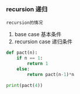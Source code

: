 ### recursion 递归

	recursion的情况
1. base case 基本条件
2. recursion case 递归条件
```python
def pact(n):
	if n == 1:
		return 1
	else:
		return pact(n-1)*n
		
print(pact(4))
```
<!--stackedit_data:
eyJoaXN0b3J5IjpbOTIxMjI1MzM3XX0=
-->